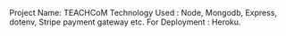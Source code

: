 Project Name: TEACHCoM 
Technology Used : Node, Mongodb, Express, dotenv, Stripe payment gateway etc.
For Deployment : Heroku.
